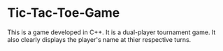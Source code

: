 # Tic-Tac-Toe-Game

This is a game developed in C++. It is a dual-player tournament game. It also clearly displays the player's name at thier respective turns.

